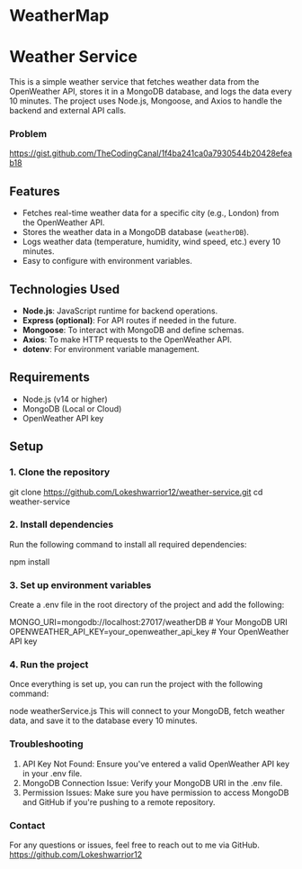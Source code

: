 # WeatherMap
# Weather Service

This is a simple weather service that fetches weather data from the OpenWeather API, stores it in a MongoDB database, and logs the data every 10 minutes. The project uses Node.js, Mongoose, and Axios to handle the backend and external API calls.
### Problem 
https://gist.github.com/TheCodingCanal/1f4ba241ca0a7930544b20428efeab18

## Features

- Fetches real-time weather data for a specific city (e.g., London) from the OpenWeather API.
- Stores the weather data in a MongoDB database (`weatherDB`).
- Logs weather data (temperature, humidity, wind speed, etc.) every 10 minutes.
- Easy to configure with environment variables.

## Technologies Used

- **Node.js**: JavaScript runtime for backend operations.
- **Express (optional)**: For API routes if needed in the future.
- **Mongoose**: To interact with MongoDB and define schemas.
- **Axios**: To make HTTP requests to the OpenWeather API.
- **dotenv**: For environment variable management.

## Requirements

- Node.js (v14 or higher)
- MongoDB (Local or Cloud)
- OpenWeather API key

## Setup

### 1. Clone the repository

git clone https://github.com/Lokeshwarrior12/weather-service.git
cd weather-service

### 2. Install dependencies
Run the following command to install all required dependencies:

npm install

### 3. Set up environment variables
Create a .env file in the root directory of the project and add the following:

MONGO_URI=mongodb://localhost:27017/weatherDB  # Your MongoDB URI
OPENWEATHER_API_KEY=your_openweather_api_key   # Your OpenWeather API key

### 4. Run the project
Once everything is set up, you can run the project with the following command:

node weatherService.js
This will connect to your MongoDB, fetch weather data, and save it to the database every 10 minutes.

### Troubleshooting
1. API Key Not Found: Ensure you've entered a valid OpenWeather API key in your .env file.
2. MongoDB Connection Issue: Verify your MongoDB URI in the .env file.
3. Permission Issues: Make sure you have permission to access MongoDB and GitHub if you're pushing to a remote repository.

### Contact
For any questions or issues, feel free to reach out to me via GitHub. https://github.com/Lokeshwarrior12

